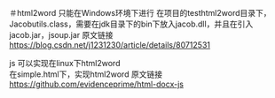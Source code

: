 ＃html2word  只能在Windows环境下进行 
在项目的testhtml2word目录下，Jacobutils.class，需要在jdk目录下的bin下放入jacob.dll，并且在引入jacob.jar，jsoup.jar 
原文链接  https://blog.csdn.net/j1231230/article/details/80712531

js 可以实现在linux下html2word    
在simple.html下，实现html2word    原文链接   https://github.com/evidenceprime/html-docx-js
